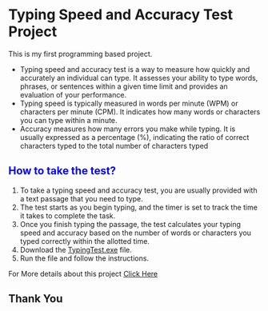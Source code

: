 # Typing Speed and Accuracy Test Project
This is my first programming based project. <br>
<ul>
<li>Typing speed and accuracy test is a way to measure how quickly and accurately an individual can type. It assesses your ability to type words, phrases, or sentences within a given time limit and provides an evaluation of your performance. </li>

<li>Typing speed is typically measured in words per minute (WPM) or characters per minute (CPM). It indicates how many words or characters you can type within a minute. </li>

<li>Accuracy measures how many errors you make while typing. It is usually expressed as a percentage (%), indicating the ratio of correct characters typed to the total number of characters typed </li>
</ul>
<h2 style="color: blue">How to take the test?</h2>
<ol>
<li>To take a typing speed and accuracy test, you are usually provided with a text passage that you need to type. </li>
<li>The test starts as you begin typing, and the timer is set to track the time it takes to complete the task. </li>
<li>Once you finish typing the passage, the test calculates your typing speed and accuracy based on the number of words or characters you typed correctly within the allotted time. </li>
<li>Download the <a href="https://github.com/SajjadHossainSoykot/Typing-Speed-Accuracy-Test-Project/raw/master/TypingTest.exe">TypingTest.exe<a> file. </li>
<li>Run the file and follow the instructions. </li>
</ol>
For More details about this project <a href="https://drive.google.com/file/d/1si7F45GZf1Xrx7RpdHHS7eQhZC56mZp6/view">Click Here</a>
<h2>Thank You</h2>
